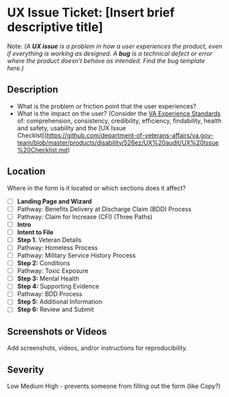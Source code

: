 # UX Issue Ticket: [Insert brief descriptive title]
Note: _(A **UX issue** is a problem in how a user experiences the product, even if everything is working as designed. A **bug** is a technical defect or error where the product doesn’t behave as intended. Find the bug template here.)_

## Description
- What is the problem or friction point that the user experiences?
- What is the impact on the user? (Consider the [VA Experience Standards](https://design.va.gov/about/experience-standards/) of: comprehension, consistency, credibility, efficiency, findability, health and safety, usability and the [UX Issue Checklst[(https://github.com/department-of-veterans-affairs/va.gov-team/blob/master/products/disability/526ez/UX%20audit/UX%20Issue%20Checklist.md)
    
## Location
Where in the form is it located or which sections does it affect?
- [ ] **Landing Page and Wizard**
- [ ] Pathway: Benefits Delivery at Discharge Claim (BDD) Process
- [ ] Pathway: Claim for Increase (CFI) (Three Paths)
- [ ] **Intro**
- [ ] **Intent to File**
- [ ] **Step 1.** Veteran Details
- [ ] Pathway: Homeless Process
- [ ] Pathway: Military Service History Process
- [ ] **Step 2:** Conditions
- [ ] Pathway: Toxic Exposure
- [ ] **Step 3:** Mental Health
- [ ] **Step 4:** Supporting Evidence
- [ ] Pathway: BDD Process
- [ ] **Step 5:** Additional Information
- [ ] **Step 6:** Review and Submit

## Screenshots or Videos
Add screenshots, videos, and/or instructions for reproducibility. 

## Severity
Low
Medium
High - prevents someone from filling out the form (like Copy?) 
